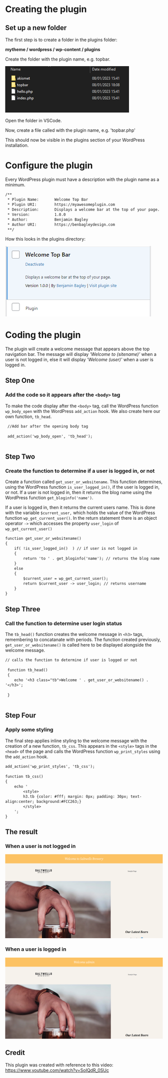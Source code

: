 # Creating the plugin
## Set up a new folder

The first step is to create a folder in the plugins folder: 

**mytheme / wordpress / wp-content / plugins**

Create the folder with the plugin name, e.g. topbar.


![topbar.PNG](Assets/topbar.PNG)

Open the folder in VSCode. 

Now, create a file called with the plugin name, e.g. 'topbar.php'

This should now be visible in the plugins section of your WordPress installation.

# Configure the plugin


Every WordPress plugin must have a description with the plugin name as a minimum. 

```
/**
 * Plugin Name:       Welcome Top Bar
 * Plugin URI:        https://myawesomeplugin.com
 * Description:       Displays a welcome bar at the top of your page. 
 * Version:           1.0.0
 * Author:            Benjamin Bagley
 * Author URI:        https://benbagleydesign.com
 **/

```


How this looks in the plugins directory:

![pluginwp.PNG](Assets/pluginwp.PNG)

# Coding the plugin

The plugin will create a welcome message that appears above the top navigation bar. The message will display *'Welcome to (sitename)'* when a user is not logged in, else it will display *'Welcome (user)'* when a user is logged in. 

## Step One

### Add the code so it appears after the `<body>` tag

To make the code display after the `<body>` tag,  call the WordPress function  `wp_body_open` with the WordPress `add_action` hook. We also create here our own function,  `tb_head`. 

```
 //Add bar after the opening body tag

 add_action('wp_body_open', 'tb_head');
 
```

## Step Two
### Create the function to determine if a user is logged in, or not

Create a function called `get_user_or_websitename`. This function determines, using the WordPress function `is_user_logged_in()`, if the user is logged in, or not. If a user is not logged in, then it returns the blog name using the WordPress function `get_bloginfo('name')`. 

If a user is logged in, then it returns the current users name. This is done with the variable `$current_user,` which holds the value of the WordPress function `wp_get_current_user()`. In the return statement there is an object operator `->` which accesses the property `user_login` of `wp_get_current_user()`

```
function get_user_or_websitename()
{
    if( !is_user_logged_in()  ) // if user is not logged in
    {
        return 'to ' . get_bloginfo('name'); // returns the blog name
    }
    else 
    {
        $current_user = wp_get_current_user();
        return $current_user -> user_login; // returns username
    }
}

```

## Step Three 
### Call the function to determine user login status 

The `tb_head()` function creates the welcome message in `<h3>` tags, remembering to concatanate with periods. The function created previously, `get_user_or_websitename()` is called here to be displayed alongside the welcome message. 

```
// calls the function to determine if user is logged or not

 function tb_head()
 {
    echo '<h3 class="tb">Welcome ' . get_user_or_websitename() . '</h3>'; 

 }


```

## Step Four 
### Apply some styling 

The final step applies inline styling to the welcome message with the creation of a new function, `tb_css`. This appears in the `<style>` tags in the `<head>` of the page and calls the WordPress function `wp_print_styles` using the `add_action` hook. 

```
add_action('wp_print_styles', 'tb_css');

function tb_css()
{
    echo '
        <style>
        h3.tb {color: #fff; margin: 0px; padding: 30px; text-align:center; background:#FCC263;}
        </style>
    ';
}

```

## The result 
### When a user is not logged in

![not-logged-in.png](Assets/not-logged-in.png)


### When a user is logged in


![logged-in.png](Assets/logged-in.png)



## Credit

This plugin was created with reference to this video: https://www.youtube.com/watch?v=SoIQdR_0SUc


